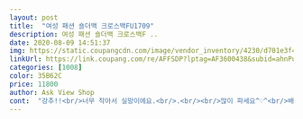 ```yaml
---
layout: post 
title:  "여성 패션 숄더백 크로스백FU1709" 
description: 여성 패션 숄더백 크로스백F ..
date: 2020-08-09 14:51:37 
img: https://static.coupangcdn.com/image/vendor_inventory/4230/d701e3f4d55a76b8a3743f0071a91ddcc990f577eab1591f0801947dcddf.jpg 
linkUrl: https://link.coupang.com/re/AFFSDP?lptag=AF3600438&subid=ahnPublicAsk&pageKey=241094479&itemId=766771225&vendorItemId=71193702837&traceid=V0-113-8c68f90360ac80d4 
categories: [1008] 
color: 35B62C 
price: 11800 
author: Ask View Shop 
cont:  "강추!!<br/>너무 작아서 실망이에요.<br/>.<br/><br/>많이 파세요^♡^<br/>배송도 일주일이나 빨랐어요<br/>베트남 여행때 사용했는데 가볍고 이뻤어요<br/>사진보다 크기가 많이작아요<br/>생각했던거보다 ㅜㅜ<br/>이런걸  가방이라고할수있나요 너무하네요<br/>조금만 더 컷으면 참 좋았을텐데.<br/>.<br/><br/>후회하고  돈이아깝네요<br/>" 
---
```

